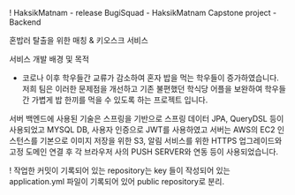 ! HaksikMatnam - release
BugiSquad - HaksikMatnam Capstone project - Backend
 
혼밥러 탈출을 위한 매칭 & 키오스크 서비스

서비스 개발 배경 및 목적
- 코로나 이후 학우들간 교류가 감소하여 혼자 밥을 먹는 학우들이 증가하였습니다. 저희 팀은 이러한 문제점을 개선하고 기존 불편했던 학식당 어플을 보완하여 학우들간 가볍게 밥 한끼를 먹을 수 있도록 하는 프로젝트 입니다.

서버 백엔드에 사용된 기술은 스프링을 기반으로 스프링 데이터 JPA, QueryDSL 등이 사용되었고 MYSQL DB, 사용자 인증으로 JWT를 사용하였고 서버는 AWS의 EC2 인스턴스를 기본으로 이미지 저장을 위한 S3, 알림 서비스를 위한 HTTPS 업그레이드와 고정 도메인 연결 후 각 브라우저 사의 PUSH SERVER와 연동 등이 사용되었습니다.
 
! 작업한 커밋이 기록되어 있는 repository는 key 들이 작성되어 있는 application.yml 파일이 기록되어 있어 public repository로 분리.
